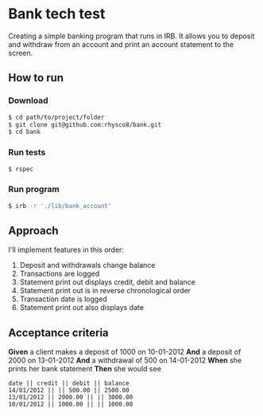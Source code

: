 # Bank tech test

Creating a simple banking program that runs in IRB. It allows you to deposit and withdraw from an account and print an account statement to the screen.

## How to run

### Download

```sh
$ cd path/to/project/folder
$ git clone git@github.com:rhysco8/bank.git
$ cd bank
```

### Run tests

```sh
$ rspec
```

### Run program

```sh
$ irb -r './lib/bank_account'
```

## Approach

I'll implement features in this order:
1. Deposit and withdrawals change balance
2. Transactions are logged
3. Statement print out displays credit, debit and balance
4. Statement print out is in reverse chronological order
5. Transaction date is logged
6. Statement print out also displays date

## Acceptance criteria

**Given** a client makes a deposit of 1000 on 10-01-2012
**And** a deposit of 2000 on 13-01-2012
**And** a withdrawal of 500 on 14-01-2012
**When** she prints her bank statement
**Then** she would see

```
date || credit || debit || balance
14/01/2012 || || 500.00 || 2500.00
13/01/2012 || 2000.00 || || 3000.00
10/01/2012 || 1000.00 || || 1000.00
```
